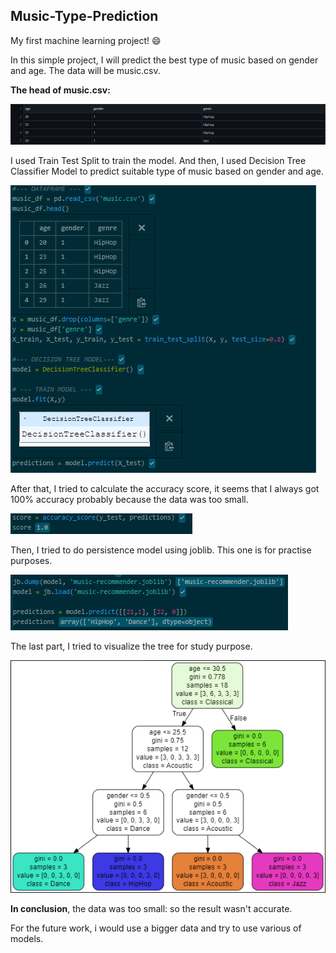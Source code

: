 ## Music-Type-Prediction

My first machine learning project! :smile: 

In this simple project, I will predict the best type of music based on gender and age. The data will be music.csv.

__The head of music.csv:__

![](headmusic.png)

I used Train Test Split to train the model.
And then, I used Decision Tree Classifier Model to predict suitable type of music based on gender and age.

![](code1.png)

After that,  I tried to calculate the accuracy score, it seems that I always got 100% accuracy probably because the data was too small.

![](code2.png)

Then, I tried to do persistence model using joblib. This one is for practise purposes.

![](code3.png)

The last part, I tried to visualize the tree for study purpose.

![](musictree.png)

__In conclusion__, the data was too small: so the result wasn't accurate. 

For the future work, i would use a bigger data and try to use various of models.

